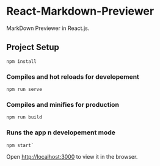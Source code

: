 # React-Markdown-Previewer
MarkDown Previewer in React.js.

## Project Setup
```
npm install
```

### Compiles and hot reloads  for developement
```
npm run serve
```

### Compiles and minifies for production
```
npm run build
```

### Runs the app n developement mode
```
npm start`
```
Open [http://localhost:3000](http://localhost:3000) to view it in the browser.
